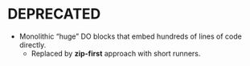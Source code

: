 # DEPRECATED

- Monolithic “huge” DO blocks that embed hundreds of lines of code directly.
  - Replaced by **zip-first** approach with short runners.
